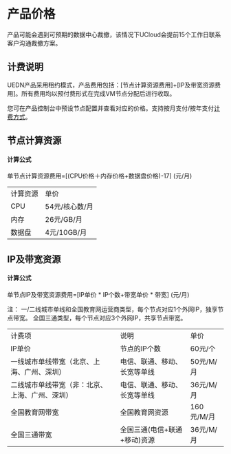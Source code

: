 # 产品价格



产品可能会遇到可预期的数据中心裁撤，该情况下UCloud会提前15个工作日联系客户沟通裁撤方案。

## 计费说明

UEDN产品采用租约模式，产品费用包括：\[节点计算资源费用\]+\[IP及带宽资源费用\]。所有费用均以预付费形式在完成VM节点分配后进行收取。

您可在产品控制台中预设节点配置并查看对应的价格。支持按月支付/按年支付[计费方式](charge/README)。

## 节点计算资源

#### 计算公式

单节点计算资源费用=\[(CPU价格＋内存价格+数据盘价格)-17\] (元/月)

|      |           |
| ---- | --------- |
| 计算资源 | 单价        |
| CPU  | 54元/核心数/月 |
| 内存   | 26元/GB/月  |
| 数据盘  | 4元/10GB/月 |

## IP及带宽资源

#### 计算公式

单节点IP及带宽资源费用=\[IP单价 \* IP个数+带宽单价 \* 带宽\] (元/月)

注：
一/二线城市单线和全国教育网运营商类型，每个节点对应1个外网IP，独享节点带宽。
全国三通类型，每个节点对应3个外网IP，共享节点带宽。

|                                                |                              |            |
| ---------------------------------------------- | ---------------------------- | ---------- |
| 计费项                                         | 说明                         | 单价       |
| IP单价                                         | 节点的IP个数                 | 60元/个    |
| 一线城市单线带宽（北京、上海、广州、深圳）     | 电信、联通、移动、长宽等单线 | 50元/M/月  |
| 二线城市单线带宽（非：北京、上海、广州、深圳） | 电信、联通、移动、长宽等单线 | 36元/M/月  |
| 全国教育网带宽                                 | 全国教育网资源               | 160元/M/月 |
| 全国三通带宽                                   | 全国三通(电信+联通+移动)资源 | 36元/M/月  |
